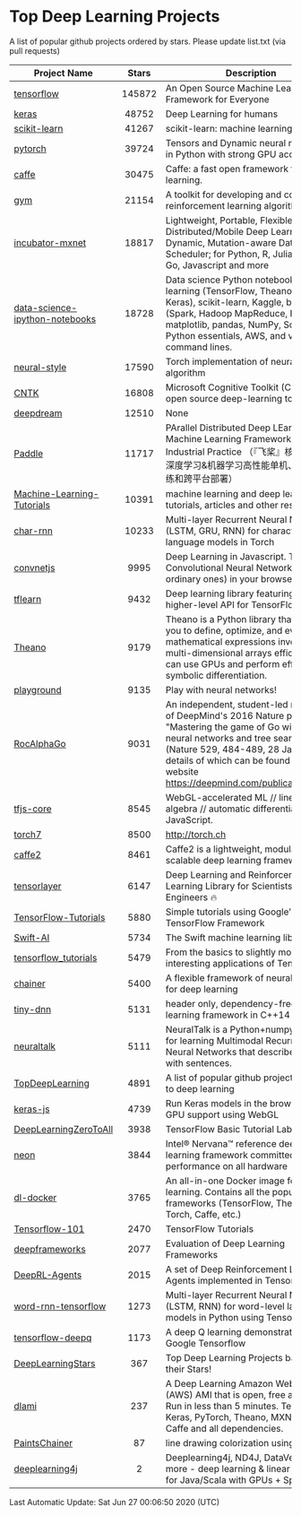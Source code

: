 # Top Deep Learning Projects
A list of popular github projects ordered by stars.
Please update list.txt (via pull requests)

|Project Name| Stars | Description |
| ---------- |:-----:| ----------- |
| [tensorflow](https://github.com/tensorflow/tensorflow) | 145872 | An Open Source Machine Learning Framework for Everyone |
| [keras](https://github.com/keras-team/keras) | 48752 | Deep Learning for humans |
| [scikit-learn](https://github.com/scikit-learn/scikit-learn) | 41267 | scikit-learn: machine learning in Python |
| [pytorch](https://github.com/pytorch/pytorch) | 39724 | Tensors and Dynamic neural networks in Python with strong GPU acceleration |
| [caffe](https://github.com/BVLC/caffe) | 30475 | Caffe: a fast open framework for deep learning. |
| [gym](https://github.com/openai/gym) | 21154 | A toolkit for developing and comparing reinforcement learning algorithms. |
| [incubator-mxnet](https://github.com/apache/incubator-mxnet) | 18817 | Lightweight, Portable, Flexible Distributed/Mobile Deep Learning with Dynamic, Mutation-aware Dataflow Dep Scheduler; for Python, R, Julia, Scala, Go, Javascript and more |
| [data-science-ipython-notebooks](https://github.com/donnemartin/data-science-ipython-notebooks) | 18728 | Data science Python notebooks: Deep learning (TensorFlow, Theano, Caffe, Keras), scikit-learn, Kaggle, big data (Spark, Hadoop MapReduce, HDFS), matplotlib, pandas, NumPy, SciPy, Python essentials, AWS, and various command lines. |
| [neural-style](https://github.com/jcjohnson/neural-style) | 17590 | Torch implementation of neural style algorithm |
| [CNTK](https://github.com/microsoft/CNTK) | 16808 | Microsoft Cognitive Toolkit (CNTK), an open source deep-learning toolkit |
| [deepdream](https://github.com/google/deepdream) | 12510 | None |
| [Paddle](https://github.com/PaddlePaddle/Paddle) | 11717 | PArallel Distributed Deep LEarning: Machine Learning Framework from Industrial Practice （『飞桨』核心框架，深度学习&机器学习高性能单机、分布式训练和跨平台部署） |
| [Machine-Learning-Tutorials](https://github.com/ujjwalkarn/Machine-Learning-Tutorials) | 10391 | machine learning and deep learning tutorials, articles and other resources  |
| [char-rnn](https://github.com/karpathy/char-rnn) | 10233 | Multi-layer Recurrent Neural Networks (LSTM, GRU, RNN) for character-level language models in Torch |
| [convnetjs](https://github.com/karpathy/convnetjs) | 9995 | Deep Learning in Javascript. Train Convolutional Neural Networks (or ordinary ones) in your browser. |
| [tflearn](https://github.com/tflearn/tflearn) | 9432 | Deep learning library featuring a higher-level API for TensorFlow. |
| [Theano](https://github.com/Theano/Theano) | 9179 | Theano is a Python library that allows you to define, optimize, and evaluate mathematical expressions involving multi-dimensional arrays efficiently. It can use GPUs and perform efficient symbolic differentiation. |
| [playground](https://github.com/tensorflow/playground) | 9135 | Play with neural networks! |
| [RocAlphaGo](https://github.com/Rochester-NRT/RocAlphaGo) | 9031 | An independent, student-led replication of DeepMind's 2016 Nature publication, "Mastering the game of Go with deep neural networks and tree search" (Nature 529, 484-489, 28 Jan 2016), details of which can be found on their website https://deepmind.com/publications.html. |
| [tfjs-core](https://github.com/tensorflow/tfjs-core) | 8545 | WebGL-accelerated ML // linear algebra // automatic differentiation for JavaScript. |
| [torch7](https://github.com/torch/torch7) | 8500 | http://torch.ch |
| [caffe2](https://github.com/facebookarchive/caffe2) | 8461 | Caffe2 is a lightweight, modular, and scalable deep learning framework. |
| [tensorlayer](https://github.com/tensorlayer/tensorlayer) | 6147 | Deep Learning and Reinforcement Learning Library for Scientists and Engineers 🔥 |
| [TensorFlow-Tutorials](https://github.com/nlintz/TensorFlow-Tutorials) | 5880 | Simple tutorials using Google's TensorFlow Framework |
| [Swift-AI](https://github.com/Swift-AI/Swift-AI) | 5734 | The Swift machine learning library. |
| [tensorflow_tutorials](https://github.com/pkmital/tensorflow_tutorials) | 5479 | From the basics to slightly more interesting applications of Tensorflow |
| [chainer](https://github.com/chainer/chainer) | 5400 | A flexible framework of neural networks for deep learning |
| [tiny-dnn](https://github.com/tiny-dnn/tiny-dnn) | 5131 | header only, dependency-free deep learning framework in C++14 |
| [neuraltalk](https://github.com/karpathy/neuraltalk) | 5111 | NeuralTalk is a Python+numpy project for learning Multimodal Recurrent Neural Networks that describe images with sentences. |
| [TopDeepLearning](https://github.com/aymericdamien/TopDeepLearning) | 4891 | A list of popular github projects related to deep learning |
| [keras-js](https://github.com/transcranial/keras-js) | 4739 | Run Keras models in the browser, with GPU support using WebGL |
| [DeepLearningZeroToAll](https://github.com/hunkim/DeepLearningZeroToAll) | 3938 | TensorFlow Basic Tutorial Labs |
| [neon](https://github.com/NervanaSystems/neon) | 3844 | Intel® Nervana™ reference deep learning framework committed to best performance on all hardware |
| [dl-docker](https://github.com/floydhub/dl-docker) | 3765 | An all-in-one Docker image for deep learning. Contains all the popular DL frameworks (TensorFlow, Theano, Torch, Caffe, etc.) |
| [Tensorflow-101](https://github.com/sjchoi86/Tensorflow-101) | 2470 | TensorFlow Tutorials |
| [deepframeworks](https://github.com/zer0n/deepframeworks) | 2077 | Evaluation of Deep Learning Frameworks |
| [DeepRL-Agents](https://github.com/awjuliani/DeepRL-Agents) | 2015 | A set of Deep Reinforcement Learning Agents implemented in Tensorflow. |
| [word-rnn-tensorflow](https://github.com/hunkim/word-rnn-tensorflow) | 1273 | Multi-layer Recurrent Neural Networks (LSTM, RNN) for word-level language models in Python using TensorFlow. |
| [tensorflow-deepq](https://github.com/siemanko/tensorflow-deepq) | 1173 | A deep Q learning demonstration using Google Tensorflow |
| [DeepLearningStars](https://github.com/hunkim/DeepLearningStars) | 367 | Top Deep Learning Projects based on their Stars! |
| [dlami](https://github.com/ritchieng/dlami) | 237 | A Deep Learning Amazon Web Service (AWS) AMI that is open, free and works. Run in less than 5 minutes. TensorFlow, Keras, PyTorch, Theano, MXNet, CNTK, Caffe and all dependencies. |
| [PaintsChainer](https://github.com/taizan/PaintsChainer) | 87 | line drawing colorization using chainer |
| [deeplearning4j](https://github.com/deeplearning4j/deeplearning4j) | 2 | Deeplearning4j, ND4J, DataVec and more - deep learning & linear algebra for Java/Scala with GPUs + Spark |

Last Automatic Update: Sat Jun 27 00:06:50 2020 (UTC)
